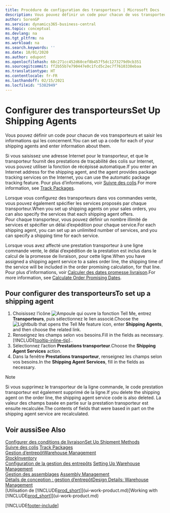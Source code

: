 ```yaml
---
title: Procédure de configuration des transporteurs | Microsoft Docs
description: Vous pouvez définir un code pour chacun de vos transporteurs et saisir les informations qui les concernent.
author: SorenGP
ms.service: dynamics365-business-central
ms.topic: conceptual
ms.devlang: na
ms.tgt_pltfrm: na
ms.workload: na
ms.search.keywords: ''
ms.date: 10/01/2020
ms.author: edupont
ms.openlocfilehash: 68c271cc452d60cef8b457f5dc1273279d9cb351
ms.sourcegitcommit: ff2b55b7e790447e0c1fcd5c2ec7f7610338ebaa
ms.translationtype: HT
ms.contentlocale: fr-FR
ms.lasthandoff: 02/15/2021
ms.locfileid: "5382949"
---
```

# <a name="set-up-shipping-agents"></a><span data-ttu-id="c1b90-103">Configurer des transporteurs</span><span class="sxs-lookup"><span data-stu-id="c1b90-103">Set Up Shipping Agents</span></span>
<span data-ttu-id="c1b90-104">Vous pouvez définir un code pour chacun de vos transporteurs et saisir les informations qui les concernent.</span><span class="sxs-lookup"><span data-stu-id="c1b90-104">You can set up a code for each of your shipping agents and enter information about them.</span></span>  

<span data-ttu-id="c1b90-105">Si vous saisissez une adresse Internet pour le transporteur, et que le transporteur fournit des prestations de traçabilité des colis sur Internet, vous pouvez utiliser la fonction de récépissé automatique.</span><span class="sxs-lookup"><span data-stu-id="c1b90-105">If you enter an Internet address for the shipping agent, and the agent provides package tracking services on the Internet, you can use the automatic package tracking feature.</span></span> <span data-ttu-id="c1b90-106">Pour plus d’informations, voir [Suivre des colis](sales-how-track-packages.md).</span><span class="sxs-lookup"><span data-stu-id="c1b90-106">For more information, see [Track Packages](sales-how-track-packages.md).</span></span>

<span data-ttu-id="c1b90-107">Lorsque vous configurez des transporteurs dans vos commandes vente, vous pouvez également spécifier les services proposés par chaque transporteur.</span><span class="sxs-lookup"><span data-stu-id="c1b90-107">When you set up shipping agents on your sales orders, you can also specify the services that each shipping agent offers.</span></span>  
<span data-ttu-id="c1b90-108">Pour chaque transporteur, vous pouvez définir un nombre illimité de services et spécifier un délai d’expédition pour chaque service.</span><span class="sxs-lookup"><span data-stu-id="c1b90-108">For each shipping agent, you can set up an unlimited number of services, and you can specify a shipping time for each service.</span></span>  

<span data-ttu-id="c1b90-109">Lorsque vous avez affecté une prestation transporteur à une ligne commande vente, le délai d’expédition de la prestation est inclus dans le calcul de la promesse de livraison, pour cette ligne.</span><span class="sxs-lookup"><span data-stu-id="c1b90-109">When you have assigned a shipping agent service to a sales order line, the shipping time of the service will be included in the order promising calculation, for that line.</span></span> <span data-ttu-id="c1b90-110">Pour plus d’informations, voir [Calculer des dates promesse livraison](sales-how-to-calculate-order-promising-dates.md).</span><span class="sxs-lookup"><span data-stu-id="c1b90-110">For more information, see [Calculate Order Promising Dates](sales-how-to-calculate-order-promising-dates.md).</span></span>

## <a name="to-set-up-a-shipping-agent"></a><span data-ttu-id="c1b90-111">Pour configurer des transporteurs</span><span class="sxs-lookup"><span data-stu-id="c1b90-111">To set up a shipping agent</span></span>  
1.  <span data-ttu-id="c1b90-112">Choisissez l’icône ![Ampoule qui ouvre la fonction Tell Me](media/ui-search/search_small.png "Dites-moi ce que vous voulez faire"), entrez **Transporteurs**, puis sélectionnez le lien associé.</span><span class="sxs-lookup"><span data-stu-id="c1b90-112">Choose the ![Lightbulb that opens the Tell Me feature](media/ui-search/search_small.png "Tell me what you want to do") icon, enter **Shipping Agents**, and then choose the related link.</span></span>  
2.  <span data-ttu-id="c1b90-113">Renseignez les champs selon vos besoins.</span><span class="sxs-lookup"><span data-stu-id="c1b90-113">Fill in the fields as necessary.</span></span> [!INCLUDE[tooltip-inline-tip](includes/tooltip-inline-tip_md.md)]<span data-ttu-id="c1b90-114">.</span><span class="sxs-lookup"><span data-stu-id="c1b90-114">.</span></span>  
3.  <span data-ttu-id="c1b90-115">Sélectionnez l’action **Prestations transporteur**.</span><span class="sxs-lookup"><span data-stu-id="c1b90-115">Choose the **Shipping Agent Services** action.</span></span>
4. <span data-ttu-id="c1b90-116">Dans la fenêtre **Prestations transporteur**, renseignez les champs selon vos besoins.</span><span class="sxs-lookup"><span data-stu-id="c1b90-116">In the **Shipping Agent Services**, fill in the fields as necessary.</span></span>

> [!NOTE]  
>  <span data-ttu-id="c1b90-117">Si vous supprimez le transporteur de la ligne commande, le code prestation transporteur est également supprimé de la ligne.</span><span class="sxs-lookup"><span data-stu-id="c1b90-117">If you delete the shipping agent on the order line, the shipping agent service code is also deleted.</span></span> <span data-ttu-id="c1b90-118">La valeur des champs basée en partie sur la prestation transporteur est ensuite recalculée.</span><span class="sxs-lookup"><span data-stu-id="c1b90-118">The contents of fields that were based in part on the shipping agent service are recalculated.</span></span>  

## <a name="see-also"></a><span data-ttu-id="c1b90-119">Voir aussi</span><span class="sxs-lookup"><span data-stu-id="c1b90-119">See Also</span></span>
[<span data-ttu-id="c1b90-120">Configurer des conditions de livraison</span><span class="sxs-lookup"><span data-stu-id="c1b90-120">Set Up Shipment Methods</span></span>](sales-how-set-up-shipment-methods.md)  
<span data-ttu-id="c1b90-121">[Suivre des colis](sales-how-track-packages.md)  </span><span class="sxs-lookup"><span data-stu-id="c1b90-121">[Track Packages](sales-how-track-packages.md)  </span></span>  
[<span data-ttu-id="c1b90-122">Gestion d’entrepôt</span><span class="sxs-lookup"><span data-stu-id="c1b90-122">Warehouse Management</span></span>](warehouse-manage-warehouse.md)  
[<span data-ttu-id="c1b90-123">Stock</span><span class="sxs-lookup"><span data-stu-id="c1b90-123">Inventory</span></span>](inventory-manage-inventory.md)  
<span data-ttu-id="c1b90-124">[Configuration de la gestion des entrepôts](warehouse-setup-warehouse.md)   </span><span class="sxs-lookup"><span data-stu-id="c1b90-124">[Setting Up Warehouse Management](warehouse-setup-warehouse.md)   </span></span>  
<span data-ttu-id="c1b90-125">[Gestion des assemblages](assembly-assemble-items.md)  </span><span class="sxs-lookup"><span data-stu-id="c1b90-125">[Assembly Management](assembly-assemble-items.md)  </span></span>  
[<span data-ttu-id="c1b90-126">Détails de conception : gestion d’entrepôt</span><span class="sxs-lookup"><span data-stu-id="c1b90-126">Design Details: Warehouse Management</span></span>](design-details-warehouse-management.md)  
<span data-ttu-id="c1b90-127">[Utilisation de [!INCLUDE[prod_short](includes/prod_short.md)]](ui-work-product.md)</span><span class="sxs-lookup"><span data-stu-id="c1b90-127">[Working with [!INCLUDE[prod_short](includes/prod_short.md)]](ui-work-product.md)</span></span>  


[!INCLUDE[footer-include](includes/footer-banner.md)]